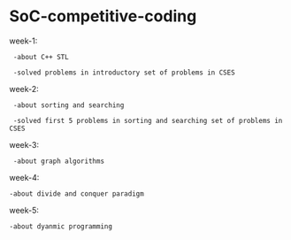 # SoC-competitive-coding

week-1:

     -about C++ STL 

     -solved problems in introductory set of problems in CSES 
   
 week-2:
 
     -about sorting and searching

     -solved first 5 problems in sorting and searching set of problems in  CSES

week-3:

     -about graph algorithms
   
week-4:

    -about divide and conquer paradigm
  
week-5:

    -about dyanmic programming 
